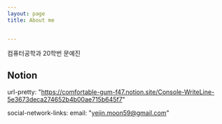 ```yaml
---
layout: page
title: About me


---
```


컴퓨터공학과 20학번 문예진

## Notion
url-pretty: "https://comfortable-gum-f47.notion.site/Console-WriteLine-5e3673deca274652b4b00ae715b645f7"


social-network-links:
  email: "yejin.moon59@gmail.com"
